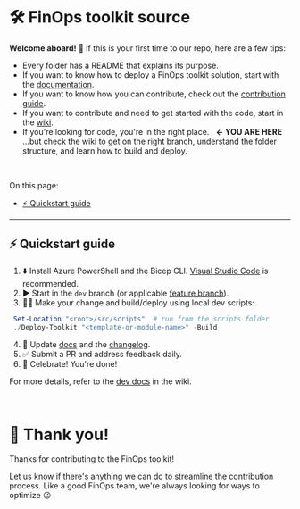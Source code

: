 # 🛠️ FinOps toolkit source

**Welcome aboard!** 👋 If this is your first time to our repo, here are a few tips:

- Every folder has a README that explains its purpose.
- If you want to know how to deploy a FinOps toolkit solution, start with the [documentation](https://aka.ms/finops/toolkit).
- If you want to know how you can contribute, check out the [contribution guide](../CONTRIBUTING.md).
- If you want to contribute and need to get started with the code, start in the [wiki](https://github.com/microsoft/finops-toolkit/wiki).
- If you're looking for code, you're in the right place. &nbsp; **← YOU ARE HERE**
  <br>...but check the wiki to get on the right branch, understand the folder structure, and learn how to build and deploy.

<br>

On this page:

- [⚡ Quickstart guide](#-quickstart-guide)

---

## ⚡ Quickstart guide

1. ⬇️ Install Azure PowerShell and the Bicep CLI. [Visual Studio Code](https://code.visualstudio.com) is recommended.
2. ▶️ Start in the `dev` branch (or applicable [feature branch](../docs-wiki/Branching-strategy.md#-important-branches)).
3. 👩‍💻 Make your change and build/deploy using local dev scripts:

  ```powershell
   Set-Location "<root>/src/scripts"  # run from the scripts folder
   ./Deploy-Toolkit "<template-or-module-name>" -Build
  ```

4. 📝 Update [docs](../docs) and the [changelog](../docs/changelog.md).
5. ✅ Submit a PR and address feedback daily.
6. 🎉 Celebrate! You're done!

For more details, refer to the [dev docs](https://github.com/microsoft/finops-toolkit/wiki) in the wiki.

<br>

# 🙏 Thank you! <!-- markdownlint-disable-line single-h1 -->

Thanks for contributing to the FinOps toolkit!

Let us know if there's anything we can do to streamline the contribution process. Like a good FinOps team, we're always looking for ways to optimize 😉
